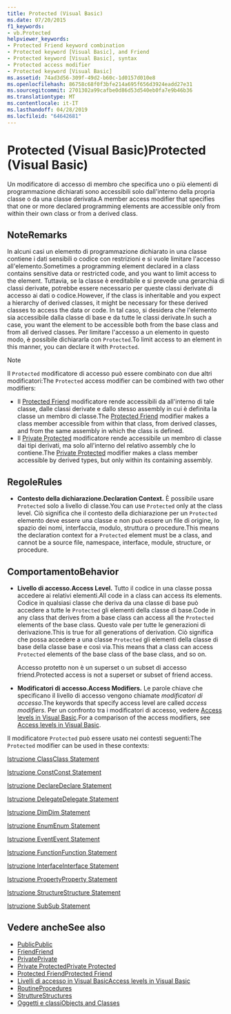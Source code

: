 ```yaml
---
title: Protected (Visual Basic)
ms.date: 07/20/2015
f1_keywords:
- vb.Protected
helpviewer_keywords:
- Protected Friend keyword combination
- Protected keyword [Visual Basic], and Friend
- Protected keyword [Visual Basic], syntax
- Protected access modifier
- Protected keyword [Visual Basic]
ms.assetid: 74ad3d56-309f-49d2-b60c-1d0157d010e8
ms.openlocfilehash: 86758c68f0f3bfe214a695f656d3924eadd27e31
ms.sourcegitcommit: 2701302a99cafbe0d86d53d540eb0fa7e9b46b36
ms.translationtype: MT
ms.contentlocale: it-IT
ms.lasthandoff: 04/28/2019
ms.locfileid: "64642681"
---
```

# <a name="protected-visual-basic"></a><span data-ttu-id="3ae9d-102">Protected (Visual Basic)</span><span class="sxs-lookup"><span data-stu-id="3ae9d-102">Protected (Visual Basic)</span></span>
<span data-ttu-id="3ae9d-103">Un modificatore di accesso di membro che specifica uno o più elementi di programmazione dichiarati sono accessibili solo dall'interno della propria classe o da una classe derivata.</span><span class="sxs-lookup"><span data-stu-id="3ae9d-103">A member access modifier that specifies that one or more declared programming elements are accessible only from within their own class or from a derived class.</span></span>  
  
## <a name="remarks"></a><span data-ttu-id="3ae9d-104">Note</span><span class="sxs-lookup"><span data-stu-id="3ae9d-104">Remarks</span></span>  
 <span data-ttu-id="3ae9d-105">In alcuni casi un elemento di programmazione dichiarato in una classe contiene i dati sensibili o codice con restrizioni e si vuole limitare l'accesso all'elemento.</span><span class="sxs-lookup"><span data-stu-id="3ae9d-105">Sometimes a programming element declared in a class contains sensitive data or restricted code, and you want to limit access to the element.</span></span> <span data-ttu-id="3ae9d-106">Tuttavia, se la classe è ereditabile e si prevede una gerarchia di classi derivate, potrebbe essere necessario per queste classi derivate di accesso ai dati o codice.</span><span class="sxs-lookup"><span data-stu-id="3ae9d-106">However, if the class is inheritable and you expect a hierarchy of derived classes, it might be necessary for these derived classes to access the data or code.</span></span> <span data-ttu-id="3ae9d-107">In tal caso, si desidera che l'elemento sia accessibile dalla classe di base e da tutte le classi derivate.</span><span class="sxs-lookup"><span data-stu-id="3ae9d-107">In such a case, you want the element to be accessible both from the base class and from all derived classes.</span></span> <span data-ttu-id="3ae9d-108">Per limitare l'accesso a un elemento in questo modo, è possibile dichiararla con `Protected`.</span><span class="sxs-lookup"><span data-stu-id="3ae9d-108">To limit access to an element in this manner, you can declare it with `Protected`.</span></span>  

> [!NOTE]
> <span data-ttu-id="3ae9d-109">Il `Protected` modificatore di accesso può essere combinato con due altri modificatori:</span><span class="sxs-lookup"><span data-stu-id="3ae9d-109">The `Protected` access modifier can be combined with two other modifiers:</span></span>
> - <span data-ttu-id="3ae9d-110">Il [Protected Friend](protected-friend.md) modificatore rende accessibili da all'interno di tale classe, dalle classi derivate e dallo stesso assembly in cui è definita la classe un membro di classe.</span><span class="sxs-lookup"><span data-stu-id="3ae9d-110">The [Protected Friend](protected-friend.md) modifier makes a class member accessible from within that class, from derived classes, and from the same assembly in which the class is defined.</span></span> 
> - <span data-ttu-id="3ae9d-111">Il [Private Protected](private-protected.md) modificatore rende accessibile un membro di classe dai tipi derivati, ma solo all'interno del relativo assembly che lo contiene.</span><span class="sxs-lookup"><span data-stu-id="3ae9d-111">The [Private Protected](private-protected.md) modifier makes a class member accessible by derived types, but only within its containing assembly.</span></span>
  
## <a name="rules"></a><span data-ttu-id="3ae9d-112">Regole</span><span class="sxs-lookup"><span data-stu-id="3ae9d-112">Rules</span></span>  
  
- <span data-ttu-id="3ae9d-113">**Contesto della dichiarazione.**</span><span class="sxs-lookup"><span data-stu-id="3ae9d-113">**Declaration Context.**</span></span> <span data-ttu-id="3ae9d-114">È possibile usare `Protected` solo a livello di classe.</span><span class="sxs-lookup"><span data-stu-id="3ae9d-114">You can use `Protected` only at the class level.</span></span> <span data-ttu-id="3ae9d-115">Ciò significa che il contesto della dichiarazione per un `Protected` elemento deve essere una classe e non può essere un file di origine, lo spazio dei nomi, interfaccia, modulo, struttura o procedure.</span><span class="sxs-lookup"><span data-stu-id="3ae9d-115">This means the declaration context for a `Protected` element must be a class, and cannot be a source file, namespace, interface, module, structure, or procedure.</span></span>  

## <a name="behavior"></a><span data-ttu-id="3ae9d-116">Comportamento</span><span class="sxs-lookup"><span data-stu-id="3ae9d-116">Behavior</span></span>  
  
- <span data-ttu-id="3ae9d-117">**Livello di accesso.**</span><span class="sxs-lookup"><span data-stu-id="3ae9d-117">**Access Level.**</span></span> <span data-ttu-id="3ae9d-118">Tutto il codice in una classe possa accedere ai relativi elementi.</span><span class="sxs-lookup"><span data-stu-id="3ae9d-118">All code in a class can access its elements.</span></span> <span data-ttu-id="3ae9d-119">Codice in qualsiasi classe che deriva da una classe di base può accedere a tutte le `Protected` gli elementi della classe di base.</span><span class="sxs-lookup"><span data-stu-id="3ae9d-119">Code in any class that derives from a base class can access all the `Protected` elements of the base class.</span></span> <span data-ttu-id="3ae9d-120">Questo vale per tutte le generazioni di derivazione.</span><span class="sxs-lookup"><span data-stu-id="3ae9d-120">This is true for all generations of derivation.</span></span> <span data-ttu-id="3ae9d-121">Ciò significa che possa accedere a una classe `Protected` gli elementi della classe di base della classe base e così via.</span><span class="sxs-lookup"><span data-stu-id="3ae9d-121">This means that a class can access `Protected` elements of the base class of the base class, and so on.</span></span>  
  
     <span data-ttu-id="3ae9d-122">Accesso protetto non è un superset o un subset di accesso friend.</span><span class="sxs-lookup"><span data-stu-id="3ae9d-122">Protected access is not a superset or subset of friend access.</span></span>  
  
- <span data-ttu-id="3ae9d-123">**Modificatori di accesso.**</span><span class="sxs-lookup"><span data-stu-id="3ae9d-123">**Access Modifiers.**</span></span> <span data-ttu-id="3ae9d-124">Le parole chiave che specificano il livello di accesso vengono chiamate *modificatori di accesso*.</span><span class="sxs-lookup"><span data-stu-id="3ae9d-124">The keywords that specify access level are called *access modifiers*.</span></span> <span data-ttu-id="3ae9d-125">Per un confronto tra i modificatori di accesso, vedere [Access levels in Visual Basic](../../../visual-basic/programming-guide/language-features/declared-elements/access-levels.md).</span><span class="sxs-lookup"><span data-stu-id="3ae9d-125">For a comparison of the access modifiers, see [Access levels in Visual Basic](../../../visual-basic/programming-guide/language-features/declared-elements/access-levels.md).</span></span>  
  
 <span data-ttu-id="3ae9d-126">Il modificatore `Protected` può essere usato nei contesti seguenti:</span><span class="sxs-lookup"><span data-stu-id="3ae9d-126">The `Protected` modifier can be used in these contexts:</span></span>  
  
 [<span data-ttu-id="3ae9d-127">Istruzione Class</span><span class="sxs-lookup"><span data-stu-id="3ae9d-127">Class Statement</span></span>](../../../visual-basic/language-reference/statements/class-statement.md)  
  
 [<span data-ttu-id="3ae9d-128">Istruzione Const</span><span class="sxs-lookup"><span data-stu-id="3ae9d-128">Const Statement</span></span>](../../../visual-basic/language-reference/statements/const-statement.md)  
  
 [<span data-ttu-id="3ae9d-129">Istruzione Declare</span><span class="sxs-lookup"><span data-stu-id="3ae9d-129">Declare Statement</span></span>](../../../visual-basic/language-reference/statements/declare-statement.md)  
  
 [<span data-ttu-id="3ae9d-130">Istruzione Delegate</span><span class="sxs-lookup"><span data-stu-id="3ae9d-130">Delegate Statement</span></span>](../../../visual-basic/language-reference/statements/delegate-statement.md)  
  
 [<span data-ttu-id="3ae9d-131">Istruzione Dim</span><span class="sxs-lookup"><span data-stu-id="3ae9d-131">Dim Statement</span></span>](../../../visual-basic/language-reference/statements/dim-statement.md)  
  
 [<span data-ttu-id="3ae9d-132">Istruzione Enum</span><span class="sxs-lookup"><span data-stu-id="3ae9d-132">Enum Statement</span></span>](../../../visual-basic/language-reference/statements/enum-statement.md)  
  
 [<span data-ttu-id="3ae9d-133">Istruzione Event</span><span class="sxs-lookup"><span data-stu-id="3ae9d-133">Event Statement</span></span>](../../../visual-basic/language-reference/statements/event-statement.md)  
  
 [<span data-ttu-id="3ae9d-134">Istruzione Function</span><span class="sxs-lookup"><span data-stu-id="3ae9d-134">Function Statement</span></span>](../../../visual-basic/language-reference/statements/function-statement.md)  
  
 [<span data-ttu-id="3ae9d-135">Istruzione Interface</span><span class="sxs-lookup"><span data-stu-id="3ae9d-135">Interface Statement</span></span>](../../../visual-basic/language-reference/statements/interface-statement.md)  
  
 [<span data-ttu-id="3ae9d-136">Istruzione Property</span><span class="sxs-lookup"><span data-stu-id="3ae9d-136">Property Statement</span></span>](../../../visual-basic/language-reference/statements/property-statement.md)  
  
 [<span data-ttu-id="3ae9d-137">Istruzione Structure</span><span class="sxs-lookup"><span data-stu-id="3ae9d-137">Structure Statement</span></span>](../../../visual-basic/language-reference/statements/structure-statement.md)  
  
 [<span data-ttu-id="3ae9d-138">Istruzione Sub</span><span class="sxs-lookup"><span data-stu-id="3ae9d-138">Sub Statement</span></span>](../../../visual-basic/language-reference/statements/sub-statement.md)  
  
## <a name="see-also"></a><span data-ttu-id="3ae9d-139">Vedere anche</span><span class="sxs-lookup"><span data-stu-id="3ae9d-139">See also</span></span>

- [<span data-ttu-id="3ae9d-140">Public</span><span class="sxs-lookup"><span data-stu-id="3ae9d-140">Public</span></span>](../../../visual-basic/language-reference/modifiers/public.md)
- [<span data-ttu-id="3ae9d-141">Friend</span><span class="sxs-lookup"><span data-stu-id="3ae9d-141">Friend</span></span>](../../../visual-basic/language-reference/modifiers/friend.md)
- [<span data-ttu-id="3ae9d-142">Private</span><span class="sxs-lookup"><span data-stu-id="3ae9d-142">Private</span></span>](../../../visual-basic/language-reference/modifiers/private.md)
- [<span data-ttu-id="3ae9d-143">Private Protected</span><span class="sxs-lookup"><span data-stu-id="3ae9d-143">Private Protected</span></span>](private-protected.md)
- [<span data-ttu-id="3ae9d-144">Protected Friend</span><span class="sxs-lookup"><span data-stu-id="3ae9d-144">Protected Friend</span></span>](protected-friend.md)
- [<span data-ttu-id="3ae9d-145">Livelli di accesso in Visual Basic</span><span class="sxs-lookup"><span data-stu-id="3ae9d-145">Access levels in Visual Basic</span></span>](../../../visual-basic/programming-guide/language-features/declared-elements/access-levels.md)
- [<span data-ttu-id="3ae9d-146">Routine</span><span class="sxs-lookup"><span data-stu-id="3ae9d-146">Procedures</span></span>](../../../visual-basic/programming-guide/language-features/procedures/index.md)
- [<span data-ttu-id="3ae9d-147">Strutture</span><span class="sxs-lookup"><span data-stu-id="3ae9d-147">Structures</span></span>](../../../visual-basic/programming-guide/language-features/data-types/structures.md)
- [<span data-ttu-id="3ae9d-148">Oggetti e classi</span><span class="sxs-lookup"><span data-stu-id="3ae9d-148">Objects and Classes</span></span>](../../../visual-basic/programming-guide/language-features/objects-and-classes/index.md)
